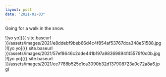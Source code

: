 ```yaml
---
layout: post
date: "2021-01-03"
---
```


Going for a walk in the snow.

![yo yo]({{ site.baseurl }}/assets/images/2021/e8ddebf9beb66d4c4f854af53767dca348e51588.jpg)![yo yo]({{ site.baseurl }}/assets/images/2021/57ef8646c2dde441b197a98369894f45579f0c0b.jpg)![yo yo]({{ site.baseurl }}/assets/images/2021/ee7788b525e1ca3090b32d137908723a0c72a8a6.jpg)
